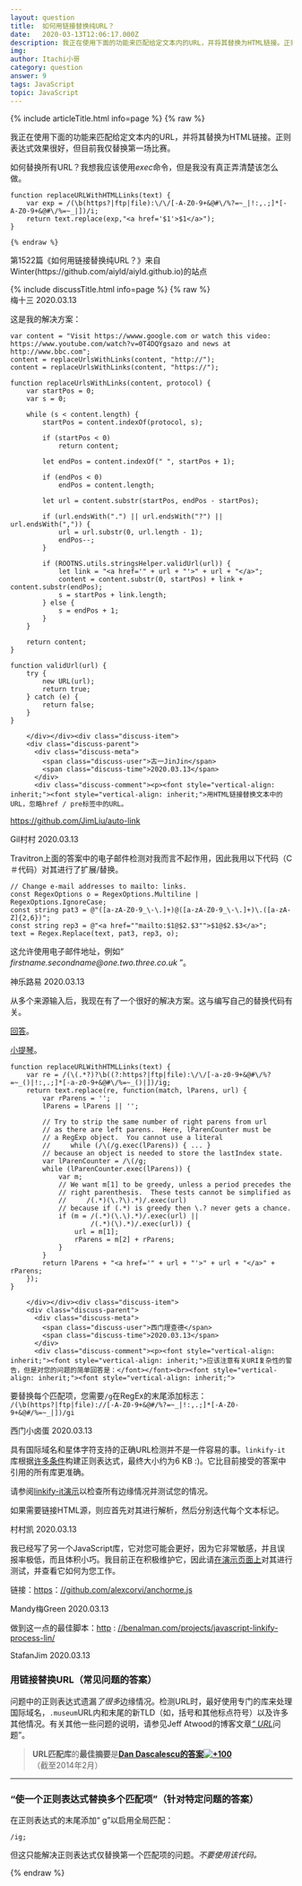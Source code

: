 ```yaml
---
layout: question
title:  如何用链接替换纯URL？
date:   2020-03-13T12:06:17.000Z
description: 我正在使用下面的功能来匹配给定文本内的URL，并将其替换为HTML链接。正则表达式效果很好，但目前我仅替换第一场比赛。如何替换所有URL？我想我应该使...
img: 
author: Itachi小哥
category: question
answer: 9
tags: JavaScript
topic: JavaScript
---
```

<div class="article-root">
  <div class="article">
    {% include articleTitle.html info=page %}
    {% raw %}
    <div class="article-content"><p><font style="vertical-align: inherit;"><font style="vertical-align: inherit;">我正在使用下面的功能来匹配给定文本内的URL，并将其替换为HTML链接。</font><font style="vertical-align: inherit;">正则表达式效果很好，但目前我仅替换第一场比赛。</font></font></p>

<p><font style="vertical-align: inherit;"><font style="vertical-align: inherit;">如何替换所有URL？</font><font style="vertical-align: inherit;">我想我应该使用</font></font><em><font style="vertical-align: inherit;"><font style="vertical-align: inherit;">exec</font></font></em><font style="vertical-align: inherit;"><font style="vertical-align: inherit;">命令，但是我没有真正弄清楚该怎么做。</font></font></p>

<pre><code>function replaceURLWithHTMLLinks(text) {<font></font>
    var exp = /(\b(https?|ftp|file):\/\/[-A-Z0-9+&amp;@#\/%?=~_|!:,.;]*[-A-Z0-9+&amp;@#\/%=~_|])/i;<font></font>
    return text.replace(exp,"&lt;a href='$1'&gt;$1&lt;/a&gt;"); <font></font>
}<font></font>
</code></pre></div>
    {% endraw %}
  </div>
  <p class="winter_mark">第1522篇《如何用链接替换纯URL？》来自Winter(https://github.com/aiyld/aiyld.github.io)的站点</p>
  <div class="discuss-wrapper">
    {% include discussTitle.html info=page %}
    {% raw %}
    <div class="discuss-list">
    <div class="discuss-item">
        <div class="discuss-parent">
          <div class="discuss-meta">
            <span class="discuss-user">梅十三</span>
            <span class="discuss-time">2020.03.13</span>
          </div>
          <div class="discuss-comment"><p><font style="vertical-align: inherit;"><font style="vertical-align: inherit;">这是我的解决方案：</font></font></p>

<pre><code>var content = "Visit https://wwww.google.com or watch this video: https://www.youtube.com/watch?v=0T4DQYgsazo and news at http://www.bbc.com";<font></font>
content = replaceUrlsWithLinks(content, "http://");<font></font>
content = replaceUrlsWithLinks(content, "https://");<font></font>
<font></font>
function replaceUrlsWithLinks(content, protocol) {<font></font>
    var startPos = 0;<font></font>
    var s = 0;<font></font>
<font></font>
    while (s &lt; content.length) {<font></font>
        startPos = content.indexOf(protocol, s);<font></font>
<font></font>
        if (startPos &lt; 0)<font></font>
            return content;<font></font>
<font></font>
        let endPos = content.indexOf(" ", startPos + 1);<font></font>
<font></font>
        if (endPos &lt; 0)<font></font>
            endPos = content.length;<font></font>
<font></font>
        let url = content.substr(startPos, endPos - startPos);<font></font>
<font></font>
        if (url.endsWith(".") || url.endsWith("?") || url.endsWith(",")) {<font></font>
            url = url.substr(0, url.length - 1);<font></font>
            endPos--;<font></font>
        }<font></font>
<font></font>
        if (ROOTNS.utils.stringsHelper.validUrl(url)) {<font></font>
            let link = "&lt;a href='" + url + "'&gt;" + url + "&lt;/a&gt;";<font></font>
            content = content.substr(0, startPos) + link + content.substr(endPos);<font></font>
            s = startPos + link.length;<font></font>
        } else {<font></font>
            s = endPos + 1;<font></font>
        }<font></font>
    }<font></font>
<font></font>
    return content;<font></font>
}<font></font>
<font></font>
function validUrl(url) {<font></font>
    try {<font></font>
        new URL(url);<font></font>
        return true;<font></font>
    } catch (e) {<font></font>
        return false;<font></font>
    }<font></font>
}<font></font>
</code></pre></div>
        </div></div><div class="discuss-item">
        <div class="discuss-parent">
          <div class="discuss-meta">
            <span class="discuss-user">古一JinJin</span>
            <span class="discuss-time">2020.03.13</span>
          </div>
          <div class="discuss-comment"><p><font style="vertical-align: inherit;"><font style="vertical-align: inherit;">用HTML链接替换文本中的URL，忽略href / pre标签中的URL。 
</font></font><a href="https://github.com/JimLiu/auto-link" rel="nofollow"><font style="vertical-align: inherit;"><font style="vertical-align: inherit;">https://github.com/JimLiu/auto-link</font></font></a></p></div>
        </div></div><div class="discuss-item">
        <div class="discuss-parent">
          <div class="discuss-meta">
            <span class="discuss-user">Gil村村</span>
            <span class="discuss-time">2020.03.13</span>
          </div>
          <div class="discuss-comment"><p><font style="vertical-align: inherit;"><font style="vertical-align: inherit;">Travitron上面的答案中的电子邮件检测对我而言不起作用，因此我用以下代码（C＃代码）对其进行了扩展/替换。</font></font></p>

<pre><code>// Change e-mail addresses to mailto: links.<font></font>
const RegexOptions o = RegexOptions.Multiline | RegexOptions.IgnoreCase;<font></font>
const string pat3 = @"([a-zA-Z0-9_\-\.]+)@([a-zA-Z0-9_\-\.]+)\.([a-zA-Z]{2,6})";<font></font>
const string rep3 = @"&lt;a href=""mailto:$1@$2.$3""&gt;$1@$2.$3&lt;/a&gt;";<font></font>
text = Regex.Replace(text, pat3, rep3, o);<font></font>
</code></pre>

<p><font style="vertical-align: inherit;"><font style="vertical-align: inherit;">这允许使用电子邮件地址，例如“ </font></font><em><font style="vertical-align: inherit;"><font style="vertical-align: inherit;">firstname.secondname@one.two.three.co.uk</font></font></em><font style="vertical-align: inherit;"><font style="vertical-align: inherit;"> ”。</font></font></p></div>
        </div></div><div class="discuss-item">
        <div class="discuss-parent">
          <div class="discuss-meta">
            <span class="discuss-user">神乐路易</span>
            <span class="discuss-time">2020.03.13</span>
          </div>
          <div class="discuss-comment"><p><font style="vertical-align: inherit;"><font style="vertical-align: inherit;">从多个来源输入后，我现在有了一个很好的解决方案。</font><font style="vertical-align: inherit;">这与编写自己的替换代码有关。</font></font></p>

<p><a href="https://stackoverflow.com/a/19708150/1153319"><font style="vertical-align: inherit;"><font style="vertical-align: inherit;">回答</font></font></a><font style="vertical-align: inherit;"><font style="vertical-align: inherit;">。</font></font></p>

<p><a href="http://jsfiddle.net/EwzcD/1/" rel="nofollow noreferrer"><font style="vertical-align: inherit;"><font style="vertical-align: inherit;">小提琴</font></font></a><font style="vertical-align: inherit;"><font style="vertical-align: inherit;">。</font></font></p>

<pre><code>function replaceURLWithHTMLLinks(text) {<font></font>
    var re = /(\(.*?)?\b((?:https?|ftp|file):\/\/[-a-z0-9+&amp;@#\/%?=~_()|!:,.;]*[-a-z0-9+&amp;@#\/%=~_()|])/ig;<font></font>
    return text.replace(re, function(match, lParens, url) {<font></font>
        var rParens = '';<font></font>
        lParens = lParens || '';<font></font>
<font></font>
        // Try to strip the same number of right parens from url<font></font>
        // as there are left parens.  Here, lParenCounter must be<font></font>
        // a RegExp object.  You cannot use a literal<font></font>
        //     while (/\(/g.exec(lParens)) { ... }<font></font>
        // because an object is needed to store the lastIndex state.<font></font>
        var lParenCounter = /\(/g;<font></font>
        while (lParenCounter.exec(lParens)) {<font></font>
            var m;<font></font>
            // We want m[1] to be greedy, unless a period precedes the<font></font>
            // right parenthesis.  These tests cannot be simplified as<font></font>
            //     /(.*)(\.?\).*)/.exec(url)<font></font>
            // because if (.*) is greedy then \.? never gets a chance.<font></font>
            if (m = /(.*)(\.\).*)/.exec(url) ||<font></font>
                    /(.*)(\).*)/.exec(url)) {<font></font>
                url = m[1];<font></font>
                rParens = m[2] + rParens;<font></font>
            }<font></font>
        }<font></font>
        return lParens + "&lt;a href='" + url + "'&gt;" + url + "&lt;/a&gt;" + rParens;<font></font>
    });<font></font>
}<font></font>
</code></pre></div>
        </div></div><div class="discuss-item">
        <div class="discuss-parent">
          <div class="discuss-meta">
            <span class="discuss-user">西门理查德</span>
            <span class="discuss-time">2020.03.13</span>
          </div>
          <div class="discuss-comment"><p><font style="vertical-align: inherit;"><font style="vertical-align: inherit;">应该注意有关URI复杂性的警告，但是对您的问题的简单回答是：</font></font><br><font style="vertical-align: inherit;"><font style="vertical-align: inherit;">
要替换每个匹配项，您需要</font></font><code>/g</code><font style="vertical-align: inherit;"><font style="vertical-align: inherit;">在RegEx的末尾</font><font style="vertical-align: inherit;">添加</font><font style="vertical-align: inherit;">标志：</font></font><br>
<code>/(\b(https?|ftp|file):\/\/[-A-Z0-9+&amp;@#\/%?=~_|!:,.;]*[-A-Z0-9+&amp;@#\/%=~_|])/gi</code></p></div>
        </div></div><div class="discuss-item">
        <div class="discuss-parent">
          <div class="discuss-meta">
            <span class="discuss-user">西门小卤蛋</span>
            <span class="discuss-time">2020.03.13</span>
          </div>
          <div class="discuss-comment"><p><font style="vertical-align: inherit;"><font style="vertical-align: inherit;">具有国际域名和星体字符支持的正确URL检测并不是一件容易的事。</font></font><code>linkify-it</code><font style="vertical-align: inherit;"><font style="vertical-align: inherit;">库根据</font></font><a href="https://github.com/markdown-it/linkify-it/blob/master/lib/re.js" rel="nofollow"><font style="vertical-align: inherit;"><font style="vertical-align: inherit;">许多条件</font></font></a><font style="vertical-align: inherit;"><font style="vertical-align: inherit;">构建正则表达式</font><font style="vertical-align: inherit;">，最终大小约为6 KB :)。</font><font style="vertical-align: inherit;">它比目前接受的答案中引用的所有库更准确。</font></font></p>

<p><font style="vertical-align: inherit;"><font style="vertical-align: inherit;">请参阅</font></font><a href="http://markdown-it.github.io/linkify-it/" rel="nofollow"><font style="vertical-align: inherit;"><font style="vertical-align: inherit;">linkify-it演示</font></font></a><font style="vertical-align: inherit;"><font style="vertical-align: inherit;">以检查所有边缘情况并测试您的情况。</font></font></p>

<p><font style="vertical-align: inherit;"><font style="vertical-align: inherit;">如果需要链接HTML源，则应首先对其进行解析，然后分别迭代每个文本标记。</font></font></p></div>
        </div></div><div class="discuss-item">
        <div class="discuss-parent">
          <div class="discuss-meta">
            <span class="discuss-user">村村凯</span>
            <span class="discuss-time">2020.03.13</span>
          </div>
          <div class="discuss-comment"><p><font style="vertical-align: inherit;"><font style="vertical-align: inherit;">我已经写了另一个JavaScript库，它对您可能会更好，因为它非常敏感，并且误报率极低，而且体积小巧。</font><font style="vertical-align: inherit;">我目前正在积极维护它，因此请</font></font><a href="http://alexcorvi.github.io/anchorme.js/" rel="nofollow noreferrer"><font style="vertical-align: inherit;"><font style="vertical-align: inherit;">在演示页面上</font></font></a><font style="vertical-align: inherit;"><font style="vertical-align: inherit;">对其进行测试，</font><font style="vertical-align: inherit;">并查看它如何为您工作。</font></font></p>

<p><font style="vertical-align: inherit;"><font style="vertical-align: inherit;">链接：</font><a href="https://github.com/alexcorvi/anchorme.js" rel="nofollow noreferrer"><font style="vertical-align: inherit;">https</font></a><font style="vertical-align: inherit;">：</font></font><a href="https://github.com/alexcorvi/anchorme.js" rel="nofollow noreferrer"><font style="vertical-align: inherit;"><font style="vertical-align: inherit;">//github.com/alexcorvi/anchorme.js</font></font></a></p></div>
        </div></div><div class="discuss-item">
        <div class="discuss-parent">
          <div class="discuss-meta">
            <span class="discuss-user">Mandy梅Green</span>
            <span class="discuss-time">2020.03.13</span>
          </div>
          <div class="discuss-comment"><p><font style="vertical-align: inherit;"><font style="vertical-align: inherit;">做到这一点的最佳脚本：</font><a href="http://benalman.com/projects/javascript-linkify-process-lin/" rel="noreferrer"><font style="vertical-align: inherit;">http</font></a><font style="vertical-align: inherit;"> :
 </font></font><a href="http://benalman.com/projects/javascript-linkify-process-lin/" rel="noreferrer"><font style="vertical-align: inherit;"><font style="vertical-align: inherit;">//benalman.com/projects/javascript-linkify-process-lin/</font></font></a></p></div>
        </div></div><div class="discuss-item">
        <div class="discuss-parent">
          <div class="discuss-meta">
            <span class="discuss-user">StafanJim</span>
            <span class="discuss-time">2020.03.13</span>
          </div>
          <div class="discuss-comment"><h3><font style="vertical-align: inherit;"><font style="vertical-align: inherit;">用链接替换URL（常见问题的答案）</font></font></h3>

<p><font style="vertical-align: inherit;"><font style="vertical-align: inherit;">问题中的正则表达式遗漏</font></font><em><font style="vertical-align: inherit;"><font style="vertical-align: inherit;">了很多</font></font></em><font style="vertical-align: inherit;"><font style="vertical-align: inherit;">边缘情况。</font><font style="vertical-align: inherit;">检测URL时，最好使用专门的库来处理国际域名，</font></font><code>.museum</code><font style="vertical-align: inherit;"><font style="vertical-align: inherit;">URL内和末尾的</font><font style="vertical-align: inherit;">新TLD（如</font><font style="vertical-align: inherit;">，括号和其他标点符号）以及许多其他情况。</font><font style="vertical-align: inherit;">有关</font><font style="vertical-align: inherit;">其他一些问题的说明，</font><font style="vertical-align: inherit;">请参见Jeff Atwood的博客文章</font></font><em><a href="http://www.codinghorror.com/blog/2008/10/the-problem-with-urls.html" rel="noreferrer"><font style="vertical-align: inherit;"><font style="vertical-align: inherit;">“ URL</font></font></a></em><font style="vertical-align: inherit;"><font style="vertical-align: inherit;">问题”。</font></font></p>

<blockquote>
  <p><font style="vertical-align: inherit;"></font><strong><font style="vertical-align: inherit;"><font style="vertical-align: inherit;">URL匹配库</font></font></strong><font style="vertical-align: inherit;"><font style="vertical-align: inherit;">的</font><strong><font style="vertical-align: inherit;">最佳摘要</font></strong><font style="vertical-align: inherit;">是</font></font><strong><a href="https://stackoverflow.com/questions/37684/how-to-replace-plain-urls-with-links#21925491"><font style="vertical-align: inherit;"><font style="vertical-align: inherit;">Dan Dascalescu的答案</font></font><img src="https://i.stack.imgur.com/AhNsx.png" alt="+100"></a></strong><br><font style="vertical-align: inherit;"><font style="vertical-align: inherit;"> 
  （截至2014年2月）</font></font></p>
</blockquote>

<hr>

<h3><font style="vertical-align: inherit;"><font style="vertical-align: inherit;">“使一个正则表达式替换多个匹配项”（针对特定问题的答案）</font></font></h3>

<p><font style="vertical-align: inherit;"><font style="vertical-align: inherit;">在正则表达式的末尾添加“ g”以启用全局匹配：</font></font></p>

<pre><code>/ig;
</code></pre>

<p><font style="vertical-align: inherit;"><font style="vertical-align: inherit;">但这只能解决正则表达式仅替换第一个匹配项的问题。</font></font><em><font style="vertical-align: inherit;"><font style="vertical-align: inherit;">不要使用该代码。</font></font></em></p></div>
        </div></div>
    </div>
    {% endraw %}
  </div>
<div>
